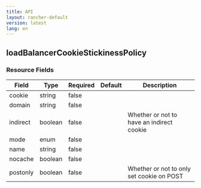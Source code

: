```yaml
---
title: API
layout: rancher-default
version: latest
lang: en
---
```


## loadBalancerCookieStickinessPolicy





### Resource Fields

Field | Type | Required | Default | Description
---|---|---|---|---
cookie | string | false |  | 
domain | string | false |  | 
indirect | boolean | false |  | Whether or not to have an indirect cookie
mode | enum | false |  | 
name | string | false |  | 
nocache | boolean | false |  | 
postonly | boolean | false |  | Whether or not to only set cookie on POST

